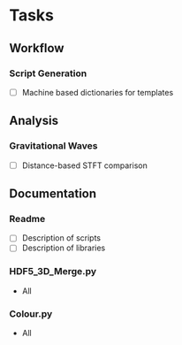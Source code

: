 # Tasks
## Workflow
### Script Generation
- [ ] Machine based dictionaries for templates

## Analysis
### Gravitational Waves
- [ ] Distance-based STFT comparison

## Documentation
### Readme
 - [ ] Description of scripts
 - [ ] Description of libraries

### HDF5_3D_Merge.py
- All

### Colour.py
- All
